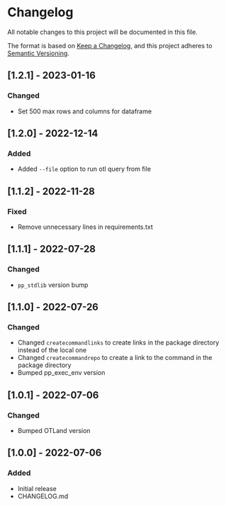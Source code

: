 # Changelog
All notable changes to this project will be documented in this file.

The format is based on [Keep a Changelog](https://keepachangelog.com/en/1.0.0/),
and this project adheres to [Semantic Versioning](https://semver.org/spec/v2.0.0.html).

## [1.2.1] - 2023-01-16
### Changed
- Set 500  max rows and columns for dataframe

## [1.2.0] - 2022-12-14
### Added
- Added `--file` option to run otl query from file

## [1.1.2] - 2022-11-28
### Fixed
- Remove unnecessary lines in requirements.txt

## [1.1.1] - 2022-07-28
### Changed
- `pp_stdlib` version bump

## [1.1.0] - 2022-07-26
### Changed
- Changed `createcommandlinks` to create links in the package directory instead of the local one
- Changed `createcommandrepo` to create a link to the command in the package directory
- Bumped pp_exec_env version

## [1.0.1] - 2022-07-06
### Changed
- Bumped OTLand version

## [1.0.0] - 2022-07-06
### Added
- Initial release
- CHANGELOG.md
